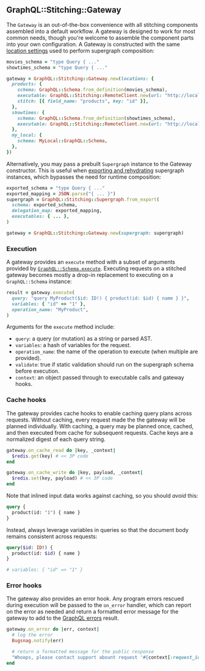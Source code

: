 ## GraphQL::Stitching::Gateway

The `Gateway` is an out-of-the-box convenience with all stitching components assembled into a default workflow. A gateway is designed to work for most common needs, though you're welcome to assemble the component parts into your own configuration. A Gateway is constructed with the same [location settings](./composer.md#performing-composition) used to perform supergraph composition:

```ruby
movies_schema = "type Query { ..."
showtimes_schema = "type Query { ..."

gateway = GraphQL::Stitching::Gateway.new(locations: {
  products: {
    schema: GraphQL::Schema.from_definition(movies_schema),
    executable: GraphQL::Stitching::RemoteClient.new(url: "http://localhost:3000"),
    stitch: [{ field_name: "products", key: "id" }],
  },
  showtimes: {
    schema: GraphQL::Schema.from_definition(showtimes_schema),
    executable: GraphQL::Stitching::RemoteClient.new(url: "http://localhost:3001"),
  },
  my_local: {
    schema: MyLocal::GraphQL::Schema,
  },
})
```

Alternatively, you may pass a prebuilt `Supergraph` instance to the Gateway constructor. This is useful when [exporting and rehydrating](./supergraph.md#export-and-caching) supergraph instances, which bypasses the need for runtime composition:

```ruby
exported_schema = "type Query { ..."
exported_mapping = JSON.parse("{ ... }")
supergraph = GraphQL::Stitching::Supergraph.from_export(
  schema: exported_schema,
  delegation_map: exported_mapping,
  executables: { ... },
)

gateway = GraphQL::Stitching::Gateway.new(supergraph: supergraph)
```

### Execution

A gateway provides an `execute` method with a subset of arguments provided by [`GraphQL::Schema.execute`](https://graphql-ruby.org/queries/executing_queries). Executing requests on a stitched gateway becomes mostly a drop-in replacement to executing on a `GraphQL::Schema` instance:

```ruby
result = gateway.execute(
  query: "query MyProduct($id: ID!) { product(id: $id) { name } }",
  variables: { "id" => "1" },
  operation_name: "MyProduct",
)
```

Arguments for the `execute` method include:

* `query`: a query (or mutation) as a string or parsed AST.
* `variables`: a hash of variables for the request.
* `operation_name`: the name of the operation to execute (when multiple are provided).
* `validate`: true if static validation should run on the supergraph schema before execution.
* `context`: an object passed through to executable calls and gateway hooks.

### Cache hooks

The gateway provides cache hooks to enable caching query plans across requests. Without caching, every request made the the gateway will be planned individually. With caching, a query may be planned once, cached, and then executed from cache for subsequent requests. Cache keys are a normalized digest of each query string.

```ruby
gateway.on_cache_read do |key, _context|
  $redis.get(key) # << 3P code
end

gateway.on_cache_write do |key, payload, _context|
  $redis.set(key, payload) # << 3P code
end
```

Note that inlined input data works against caching, so you should _avoid_ this:

```graphql
query {
  product(id: "1") { name }
}
```

Instead, always leverage variables in queries so that the document body remains consistent across requests:

```graphql
query($id: ID!) {
  product(id: $id) { name }
}

# variables: { "id" => "1" }
```

### Error hooks

The gateway also provides an error hook. Any program errors rescued during execution will be passed to the `on_error` handler, which can report on the error as needed and return a formatted error message for the gateway to add to the [GraphQL errors](https://spec.graphql.org/June2018/#sec-Errors) result.

```ruby
gateway.on_error do |err, context|
  # log the error
  Bugsnag.notify(err)

  # return a formatted message for the public response
  "Whoops, please contact support abount request '#{context[:request_id]}'"
end
```
